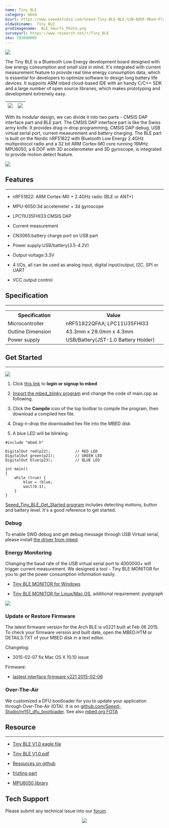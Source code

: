 ```yaml
---
name: Tiny BLE
category: mbed
bzurl: https://www.seeedstudio.com/Seeed-Tiny-BLE-BLE-%2B-6DOF-Mbed-Platform-p-2268.html
oldwikiname:  Tiny BLE
prodimagename:  BLE_Smurfs_Photo.png
surveyurl: https://www.research.net/r/Tiny_BLE
sku: 102080005
---
```


![](https://github.com/SeeedDocument/Tiny_BLE/raw/master/img/BLE_Smurfs_Photo.png)

The Tiny BLE is a Bluetooth Low Energy development board designed with low energy consumption and small size in mind. It's integrated with current measurement feature to provide real time energy consumption data, which is essential for developers to optimize software to design long battery life devices. It supports ARM mbed cloud-based IDE with an handy C/C++ SDK and a large number of open source libraries, which makes prototyping and development extremely easy.

|![](https://github.com/SeeedDocument/Tiny_BLE/raw/master/img/Ble_smurfs_interface.png) |![](https://github.com/SeeedDocument/Tiny_BLE/raw/master/img/Ble_smurfs_ble.png)
|---|---|

With its modular design, we can divide it into two parts - CMSIS DAP interface part and BLE part. The CMSIS DAP interface part is like the Swiss army knife. It provides drag-n-drop programming, CMSIS DAP debug, USB virtual serial port, current measurement and battery charging. The BLE part is built on the Nordic nRF51822 with Bluetooth Low Energy 2.4GHz multiprotocol radio and a 32 bit ARM Cortex-M0 core running 16MHz. MPU6050, a 6 DOF with 3D accelerometer and 3D gyroscope, is integrated to provide motion detect feature.

[![](https://github.com/SeeedDocument/Seeed-WiKi/raw/master/docs/images/300px-Get_One_Now_Banner-ragular.png)](https://www.seeedstudio.com/Seeed-Tiny-BLE-BLE-%2B-6DOF-Mbed-Platform-p-2268.html)

##    Features
---
*   nRF51822: ARM Cortex-M0 + 2.4GHz radio (BLE or ANT+)

*   MPU-6050:3d accelemeter + 3d gyroscope

*   LPC11U35FHI33:CMSIS DAP

*   Current measurement

*   CN3065:battery charge port on USB part

*   Power supply:USB/battery(3.5-4.2V)
*   Output voltage:3.3V

*   4 I/Os, all can be used as analog input, digital input/output, I2C, SPI or UART

*   VCC output control

##   Specification
---
<table>
<tr>
<th> Specification
</th>
<th> Value
</th></tr>
<tr>
<td width="200px"> Microcontroller
</td>
<td width="400px"> nRF51822QFAA; LPC11U35FHI33
</td></tr>
<tr>
<td> Outline Dimension
</td>
<td> 43.3mm x 29.0mm x 4.3mm
</td></tr>
<tr>
<td> Power supply
</td>
<td> USB/Battery(JST-1.0 Battery Holder)
</td></tr>
</table>

##   Get Started
---
![](https://github.com/SeeedDocument/Tiny_BLE/raw/master/img/Get_started_with_mbed.png)

1.  Click [this link](https://developer.mbed.org/compiler/#import:/teams/mbed/code/mbed_blinky/;platform:Seeed-Tiny-BLE) to **login or signup to mbed**

2.  [Import the mbed_blinky program](https://developer.mbed.org/compiler/#import:/teams/mbed/code/mbed_blinky/;platform:Seeed-Tiny-BLE) and change the code of main.cpp as following.

3.  Click the **Compile** icon of the top toolbar to compile the program, then download a compiled hex file.

4.  Drag-n-drop the downloaded hex file into the MBED disk

5.  A blue LED will be blinking.
```
#include "mbed.h"

DigitalOut red(p22);           // RED LED
DigitalOut green(p21);         // GREEN LED
DigitalOut blue(p23);          // BLUE LED

int main()
{
    while (true) {
        blue = !blue;
        wait(0.1);
    }
}
```

[Seeed_Tiny_BLE_Get_Started program](http://developer.mbed.org/teams/Seeed/code/Seeed_Tiny_BLE_Get_Started/) includes detecting motions, button and battery level. It's a good reference to get started.

###   Debug

To enable SWD debug and get debug message through USB Virtual serial, please install [the driver from mbed](https://developer.mbed.org/handbook/Windows-serial-configuration).

###   Energy Monitoring

Changing the baud rate of the USB virtual serial port to 4000000+ will trigger current measurement. We designed a tool - Tiny BLE MONITOR for you to get the power consumption information easily.

*   [Tiny BLE MONITOR for Windows](http://tangram.qiniudn.com/ble_smurfs_monitor_v0.1.exe)

*   [Tiny BLE MONITOR for Linux/Mac OS](https://github.com/Seeed-Studio/Tiny_BLE/tree/master/utils), additional requirement: pyqtgraph

![](https://github.com/SeeedDocument/Tiny_BLE/raw/master/img/Ble_smurfs_monitor_preview.png)

###   Update or Restore Firmware

The latest firmware version for the Arch BLE is v0221 built at Feb 06 2015. To check your firmware version and built date, open the MBED.HTM or DETAILS.TXT of your MBED disk in a text editor.

Changelog:

*   2015-02-07 fix Mac OS X 10.10 issue

Firmware:

*   [lastest interface firmware v221 2015-02-06](https://github.com/Seeed-Studio/Tiny_BLE/raw/master/seeed_tiny_ble_interface_latest.bin)

###   Over-The-Air

We customized a DFU bootloader for you to update your application through Over-The-Air (OTA). It is on [github.com/Seeed-Studio/nrf51_dfu_bootloader](https://github.com/Seeed-Studio/nrf51_dfu_bootloader). See also [mbed.org FOTA](https://developer.mbed.org/teams/Bluetooth-Low-Energy/wiki/Firmware-Over-the-Air-FOTA-Updates)

##  Resource
---
*   [Tiny BLE V1.0 eagle file](https://github.com/SeeedDocument/Tiny_BLE/raw/master/res/BLE_Smurfs_v1.0.zip)

*   [Tiny BLE V1.0.pdf](https://github.com/SeeedDocument/Tiny_BLE/raw/master/res/BLE_Smurfs_v1.0_PDF.pdf)

*   [Resources on github](https://github.com/Seeed-Studio/Tiny_BLE)

*   [frizting part](https://github.com/Seeed-Studio/Tiny_BLE/blob/master/tiny_ble.fzpz?raw=true)

*   [MPU6050 library](http://developer.mbed.org/teams/Seeed/code/eMPL_MPU6050/)

## Tech Support
Please submit any technical issue into our [forum](http://forum.seeedstudio.com/). <br /><p style="text-align:center"><a href="https://www.seeedstudio.com/act-4.html" target="_blank"><img src="https://github.com/SeeedDocument/Wiki_Banner/raw/master/new_product.jpg" /></a></p>
